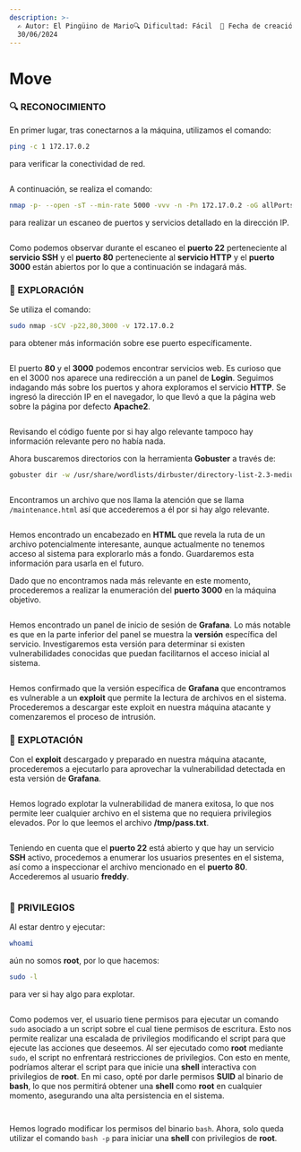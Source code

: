 ```yaml
---
description: >-
  ✍️ Autor: El Pingüino de Mario🔍 Dificultad: Fácil  📅 Fecha de creación:
  30/06/2024
---
```


# Move

### 🔍 **RECONOCIMIENTO**

En primer lugar, tras conectarnos a la máquina, utilizamos el comando:

```bash
ping -c 1 172.17.0.2
```

para verificar la conectividad de red.

<figure><img src="../../.gitbook/assets/image (470).png" alt=""><figcaption></figcaption></figure>

A continuación, se realiza el comando:

```bash
nmap -p- --open -sT --min-rate 5000 -vvv -n -Pn 172.17.0.2 -oG allPorts
```

para realizar un escaneo de puertos y servicios detallado en la dirección IP.

<figure><img src="../../.gitbook/assets/image (471).png" alt=""><figcaption></figcaption></figure>

Como podemos observar durante el escaneo el **puerto 22** perteneciente al **servicio SSH** y el **puerto 80** perteneciente al **servicio HTTP** y el **puerto 3000** están abiertos por lo que a continuación se indagará más.

### 🔎 **EXPLORACIÓN**

Se utiliza el comando:

```bash
sudo nmap -sCV -p22,80,3000 -v 172.17.0.2
```

para obtener más información sobre ese puerto específicamente.

<figure><img src="../../.gitbook/assets/image (472).png" alt=""><figcaption></figcaption></figure>

El puerto **80** y el **3000** podemos encontrar servicios web. Es curioso que en el 3000 nos aparece una redirección a un panel de **Login**. Seguimos indagando más sobre los puertos y ahora exploramos el servicio **HTTP**. Se ingresó la dirección IP en el navegador, lo que llevó a que la página web sobre la página por defecto **Apache2**.

<figure><img src="../../.gitbook/assets/image (473).png" alt=""><figcaption></figcaption></figure>

Revisando el código fuente por si hay algo relevante tampoco hay información relevante pero no había nada.

Ahora buscaremos directorios con la herramienta **Gobuster** a través de:&#x20;

```bash
gobuster dir -w /usr/share/wordlists/dirbuster/directory-list-2.3-medium.txt -x html,htm,php,txt,xml,js -u http://172.17.0.2
```

<figure><img src="../../.gitbook/assets/image (475).png" alt=""><figcaption></figcaption></figure>

Encontramos un archivo que nos llama la atención que se llama `/maintenance.html` así que accederemos a él por si hay algo relevante.

<figure><img src="../../.gitbook/assets/image (474).png" alt=""><figcaption></figcaption></figure>

Hemos encontrado un encabezado en **HTML** que revela la ruta de un archivo potencialmente interesante, aunque actualmente no tenemos acceso al sistema para explorarlo más a fondo. Guardaremos esta información para usarla en el futuro.

Dado que no encontramos nada más relevante en este momento, procederemos a realizar la enumeración del **puerto 3000** en la máquina objetivo.

<figure><img src="../../.gitbook/assets/image (476).png" alt=""><figcaption></figcaption></figure>

Hemos encontrado un panel de inicio de sesión de **Grafana**. Lo más notable es que en la parte inferior del panel se muestra la **versión** específica del servicio. Investigaremos esta versión para determinar si existen vulnerabilidades conocidas que puedan facilitarnos el acceso inicial al sistema.

<figure><img src="../../.gitbook/assets/image (477).png" alt=""><figcaption></figcaption></figure>

Hemos confirmado que la versión específica de **Grafana** que encontramos es vulnerable a un **exploit** que permite la lectura de archivos en el sistema. Procederemos a descargar este exploit en nuestra máquina atacante y comenzaremos el proceso de intrusión.

### 🚀 **EXPLOTACIÓN**

Con el **exploit** descargado y preparado en nuestra máquina atacante, procederemos a ejecutarlo para aprovechar la vulnerabilidad detectada en esta versión de **Grafana**.

<figure><img src="../../.gitbook/assets/image (478).png" alt=""><figcaption></figcaption></figure>

Hemos logrado explotar la vulnerabilidad de manera exitosa, lo que nos permite leer cualquier archivo en el sistema que no requiera privilegios elevados. Por lo que leemos el archivo **/tmp/pass.txt**.

<figure><img src="../../.gitbook/assets/image (479).png" alt=""><figcaption></figcaption></figure>

Teniendo en cuenta que el **puerto 22** está abierto y que hay un servicio **SSH** activo, procedemos a enumerar los usuarios presentes en el sistema, así como a inspeccionar el archivo mencionado en el **puerto 80**. Accederemos al usuario **freddy**.

<figure><img src="../../.gitbook/assets/image (480).png" alt=""><figcaption></figcaption></figure>

### 🔐 **PRIVILEGIOS**

Al estar dentro y ejecutar:

```bash
whoami
```

aún no somos **root**, por lo que hacemos:

```bash
sudo -l
```

para ver si hay algo para explotar.

<figure><img src="../../.gitbook/assets/image (481).png" alt=""><figcaption></figcaption></figure>

Como podemos ver, el usuario tiene permisos para ejecutar un comando `sudo` asociado a un script sobre el cual tiene permisos de escritura. Esto nos permite realizar una escalada de privilegios modificando el script para que ejecute las acciones que deseemos. Al ser ejecutado como **root** mediante `sudo`, el script no enfrentará restricciones de privilegios. Con esto en mente, podríamos alterar el script para que inicie una **shell** interactiva con privilegios de **root**. En mi caso, opté por darle permisos **SUID** al binario de **bash**, lo que nos permitirá obtener una **shell** como **root** en cualquier momento, asegurando una alta persistencia en el sistema.

<figure><img src="../../.gitbook/assets/image (482).png" alt=""><figcaption></figcaption></figure>

<figure><img src="../../.gitbook/assets/image (483).png" alt=""><figcaption></figcaption></figure>

Hemos logrado modificar los permisos del binario `bash`. Ahora, solo queda utilizar el comando `bash -p` para iniciar una **shell** con privilegios de **root**.

<figure><img src="../../.gitbook/assets/image (550).png" alt=""><figcaption></figcaption></figure>
